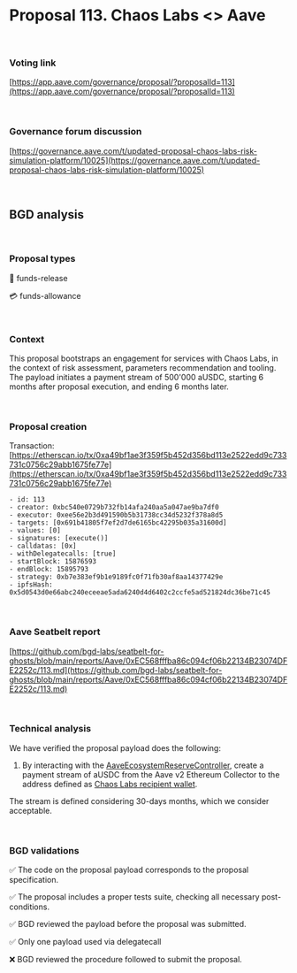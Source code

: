 # Proposal 113. Chaos Labs <> Aave

<br>

### Voting link
[https://app.aave.com/governance/proposal/?proposalId=113](https://app.aave.com/governance/proposal/?proposalId=113)

<br>

### Governance forum discussion
[https://governance.aave.com/t/updated-proposal-chaos-labs-risk-simulation-platform/10025](https://governance.aave.com/t/updated-proposal-chaos-labs-risk-simulation-platform/10025)

<br>

## BGD analysis

<br>

### Proposal types

:money_with_wings: funds-release

:credit_card: funds-allowance

<br>

### Context
This proposal bootstraps an engagement for services with Chaos Labs, in the context of risk assessment, parameters recommendation and tooling.
The payload initiates a payment stream of 500'000 aUSDC, starting 6 months after proposal execution, and ending 6 months later.

<br>

### Proposal creation
Transaction: [https://etherscan.io/tx/0xa49bf1ae3f359f5b452d356bd113e2522edd9c733731c0756c29abb1675fe77e](https://etherscan.io/tx/0xa49bf1ae3f359f5b452d356bd113e2522edd9c733731c0756c29abb1675fe77e)

```
- id: 113
- creator: 0xbc540e0729b732fb14afa240aa5a047ae9ba7df0
- executor: 0xee56e2b3d491590b5b31738cc34d5232f378a8d5
- targets: [0x691b41805f7ef2d7de6165bc42295b035a31600d]
- values: [0]
- signatures: [execute()]
- calldatas: [0x]
- withDelegatecalls: [true]
- startBlock: 15876593
- endBlock: 15895793
- strategy: 0xb7e383ef9b1e9189fc0f71fb30af8aa14377429e
- ipfsHash: 0x5d0543d0e66abc240eceeae5ada6240d4d6402c2ccfe5ad521824dc36be71c45
```

<br>

### Aave Seatbelt report

[https://github.com/bgd-labs/seatbelt-for-ghosts/blob/main/reports/Aave/0xEC568fffba86c094cf06b22134B23074DFE2252c/113.md](https://github.com/bgd-labs/seatbelt-for-ghosts/blob/main/reports/Aave/0xEC568fffba86c094cf06b22134B23074DFE2252c/113.md)


<br>

### Technical analysis
We have verified the proposal payload does the following:
1. By interacting with the [AaveEcosystemReserveController](https://etherscan.io/address/0x3d569673dAa0575c936c7c67c4E6AedA69CC630C#code), create a payment stream of aUSDC from the Aave v2 Ethereum Collector to the address defined as [Chaos Labs recipient wallet](https://etherscan.io/address/0xbC540e0729B732fb14afA240aA5A047aE9ba7dF0).

The stream is defined considering 30-days months, which we consider acceptable.

<br>

### BGD validations

:white_check_mark: The code on the proposal payload corresponds to the proposal specification.

:white_check_mark: The proposal includes a proper tests suite, checking all necessary post-conditions.

:white_check_mark: BGD reviewed the payload before the proposal was submitted.

:white_check_mark: Only one payload used via delegatecall

:x: BGD reviewed the procedure followed to submit the proposal.
